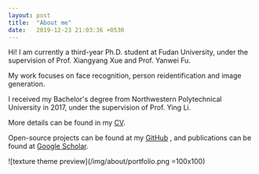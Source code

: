 ```yaml
---
layout: post
title:  "About me"
date:   2019-12-23 21:03:36 +0530
---
```


Hi! I am currently a third-year Ph.D. student at Fudan University, under the supervision of Prof. Xiangyang Xue and Prof. Yanwei Fu. 

My work focuses on face recognition, person reidentification and image generation.

I received my Bachelor's degree from Northwestern Polytechnical University in 2017, under the supervision of Prof. Ying Li. 

More details can be found in my <a href="https://github.com/wxwangIris" target="_blank">CV</a>.

Open-source projects can be found at my <a href="https://github.com/wxwangIris" target="_blank">GitHub</a>
, and publications can be found at <a href="https://scholar.google.com/citations?user=BN9Q_dcAAAAJ&hl=en" target="_blank">Google Scholar</a>.

![texture theme preview](/img/about/portfolio.png =100x100)
